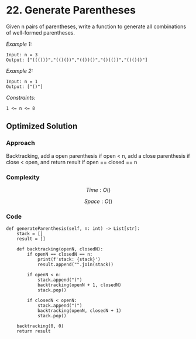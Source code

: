 # 22. Generate Parentheses
Given n pairs of parentheses, write a function to generate all combinations of well-formed parentheses.

*Example 1:*

```
Input: n = 3
Output: ["((()))","(()())","(())()","()(())","()()()"]
```

*Example 2:*

```
Input: n = 1
Output: ["()"]
```

*Constraints:*

```
1 <= n <= 8
```

## Optimized Solution

### Approach
Backtracking, add a open parenthesis if open < n, add a close parenthesis if close < open, and return result if open == closed == n

### Complexity
$$Time: O()$$

$$Space: O()$$

### Code
```
def generateParenthesis(self, n: int) -> List[str]:
    stack = []
    result = []

    def backtracking(openN, closedN):
        if openN == closedN == n:
            print(f'stack: {stack}')
            result.append("".join(stack))

        if openN < n:
            stack.append("(")
            backtracking(openN + 1, closedN)
            stack.pop()

        if closedN < openN:
            stack.append(")")
            backtracking(openN, closedN + 1)
            stack.pop()

    backtracking(0, 0)
    return result
```